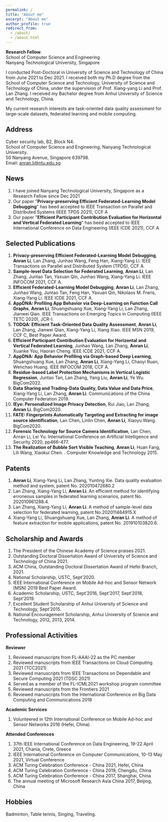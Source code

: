 ```yaml
---
permalink: /
title: "About me"
excerpt: "About me"
author_profile: true
redirect_from: 
  - /about/
  - /about.html
---
```

**Research Fellow**.  
School of Computer Science and Engineering.  
Nanyang Technological University, Singapore

I conducted Post-Doctoral in University of Science and Technology of China from June 2021 to Dec 2021.
I received both my Ph.D degree from the School of Computer Science and Technology, University of Science and Technology of China, under the supervision of Prof. Xiang-yang Li and Prof. Lan Zhang. 
I received my Bachelor degree from Anhui University of Science and Technology, China. 

My current research interests are task-oriented data quality assessment for large-scale datasets, federated learning and mobile computing. 


Address
------

Cyber security lab, B2, Block N4.  
School of Computer Science and Engineering, Nanyang Technological University.  
50 Nanyang Avenue, Singapore 639798.  
Email: anran.li@ntu.edu.sg

News
------
1. I have joined Nanyang Technological University, Singapore as a Research Fellow since Dec 2021
2. Our paper "**Privacy-preserving Efficient Federated-Learning Model Debugging**" has beed accepted to IEEE Transaction on Parallel and Distributed Systems (IEEE TPDS 2021), CCF A
3. Our paper "**Efficient Participant Contribution Evaluation for Horizontal and Vertical Federated Learning**" has beed accepted to IEEE International Conference on Data Engineering (IEEE ICDE 2021), CCF A

Selected Publications
------
1. **Privacy-preserving Efficient Federated-Learning Model Debugging**, **Anran Li**, Lan Zhang, Junhao Wang, Feng Han, Xiang-Yang Li. IEEE Transactions on Parallel and Distributed System (TPDS), CCF A.
2. **Sample-level Data Selection for Federated Learning**, **Anran Li**, Lan Zhang, Juntao Tan, Yaxuan Qin, Junhao Wang, Xiang-Yang Li. IEEE INFOCOM 2021, CCF A.
3. **Efficient Federated-Learning Model Debugging**, **Anran Li**, Lan Zhang, Junhao Wang, Juntao Tan, Feng Han, Yaxuan Qin, Nikolaos M. Freris, Xiang-Yang Li. IEEE ICDE 2021, CCF A.
4. **AppDNA: Profiling App Behavior via Deep-Learning on Function Call Graphs**, **Anran Li**, Shuangshuang Xue, Xiang-Yang Li, Lan Zhang, Jianwei Qian. IEEE Transactions on Emerging Topics in Computing (IEEE TETC 2020), JCR-I.
5.	**TODQA: Efficient Task-Oriented Data Quality Assessment**, **Anran Li**, Lan Zhang, Jianwei Qian, Xiang-Yang Li, Xiang Xiao. IEEE MSN 2019, CCF C, Best Paper Award.
6. **Efficient Participant Contribution Evaluation for Horizontal and Vertical Federated Learning**, Junhao Wang, Lan Zhang, **Anran Li**, Xuanke You, Haoran Cheng. IEEE ICDE 2021, CCF A. 
7. **AppDNA: App Behavior Profiling via Graph-based Deep Learning**, Shuangshuang Xue, Lan Zhang, **Anran Li**, Xiang-Yang Li, Chaoyi Ruan, Wenchao Huang. IEEE INFOCOM 2018, CCF A.
8. **Residue-based Label Protection Mechanisms in Vertical Logistic Regression**, Juntao Tan, Lan Zhang, Yang Liu, **Anran Li**, Ye Wu. BigCom2022. 
9.	**Data Sharing and Trading-Data Quality, Data Value and Data Price**, Xiang-Yang Li, Lan Zhang, **Anran Li**. Communications of the China Computer Federation 2019. 
10.	**IEye: Personalized Image Privacy Detection**, Rui Jiao, Lan Zhang, **Anran Li**. BigCom2020.
11.	**FATE: Fingerprints Automatically Targeting and Extracting for image source identiﬁcation**, Lan Chen, Linlin Chen, **Anran Li**, Xiaoyu Wang. BigCom2020.
12.	**Forensic Technology for Source Camera Identification**, Lan Chen, Anran Li, Lei Yu. International Conference on Artificial Intelligence and Security 2020, pp466-477.
13.	**The Realization of Bubble Sort Visible Teaching**, **Anran Li**, Huan Fang, Lili Wang, Xiaokui Chen. . Computer Knowledge and Technology 2015.


Patents
------
1. **Anran Li**, Xiang-Yang Li, Lan Zhang, Yunting Xie. Data quality evaluation method and system, patent No. 202010472680.2
2. Lan Zhang, Xiang-Yang Li, **Anran Li**. An efficient method for identifying erroneous samples in federated learning scenarios, patent No. 202010961288.4.
3. Lan Zhang, Xiang-Yang Li, **Anran Li**. A method of sample-level data selection for federated learning, patent No.202011464915.X
4. Xiang-Yang Li, Shuangshuang Xue, Lan Zhang, **Anran Li**. A method of feature extraction for mobile applications, patent No. 201910103820.6.


Scholarship and Awards
------
1. The President of the Chinese Academy of Science praises 2021.
2. Outstanding Doctoral Dissertation Award of University of Science and Technology of China 2021.
3. ACM China, Outstanding Doctoral Dissertation Award of Hefei Branch, 2021.
4. National Scholarship, USTC, Sept’2020. 
5. IEEE International Conference on Mobile Ad-hoc and Sensor Network (MSN) 2019 Best Paper Award.
6. Academic Scholarship, USTC, Sept’2016, Sept’2017, Sept’2018, Sept’2019.
7. Excellent Student Scholarship of Anhui University of Science and Technology, Sept’2015. 
8. National Encouragement Scholarship, Anhui University of Science and Technology, 2012, 2013, 2014.


Professional Activities
------
**Reviewer**
1. Reviewed manuscripts from FL-AAAI-22 as the PC member
2. Reviewed manuscripts from IEEE Transactions on Cloud Computing 2021 (TCC2021)
3. Reviewed manuscripts from IEEE Transactions on Dependable and Secure Computing 2021 (TDSC 2021)
4. Served as a member of the FL-ICML2021 workshop program committee
5. Reviewed manuscripts from the Frontiers 2021
6. Reviewed manuscripts from the International Conference on Big Data Computing and Communications 2018 

**Academic Services**
1. Volunteered in 12th International Conference on Mobile Ad-hoc and Sensor Networks 2016 (Hefei, China)

**Attended Conferences**
1. 37th IEEE International Conference on Data Engineering, 19-22 April 2021, Chania, Crete, Greece 
2. IEEE International Conference on Computer Communications, 10-13 May 2021, Virtual Conference
3. ACM Turing Celebration Conference - China 2021, Hefei, China
4. ACM Turing Celebration Conference - China 2019, Chengdu, China
5. ACM Turing Celebration Conference - China 2017, Shanghai, China
6. The annual meeting of Microsoft Research Asia China 2017, Beijing, China

Hobbies
------
Badminton, Table tennis, Singing, Traveling.




